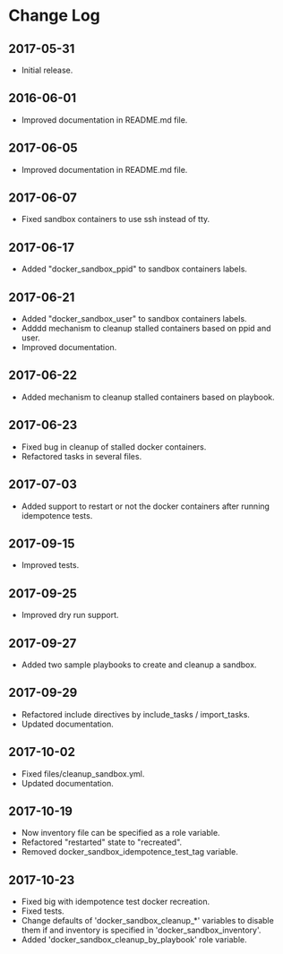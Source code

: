 # Change Log

## 2017-05-31

- Initial release.

## 2016-06-01

- Improved documentation in README.md file.

## 2017-06-05

- Improved documentation in README.md file.

## 2017-06-07

- Fixed sandbox containers to use ssh instead of tty.

## 2017-06-17

- Added "docker_sandbox_ppid" to sandbox containers labels.

## 2017-06-21

- Added "docker_sandbox_user" to sandbox containers labels.
- Adddd mechanism to cleanup stalled containers based on ppid and user.
- Improved documentation.

## 2017-06-22

- Added mechanism to cleanup stalled containers based on playbook.

## 2017-06-23

- Fixed bug in cleanup of stalled docker containers.
- Refactored tasks in several files.

## 2017-07-03

- Added support to restart or not the docker containers after running idempotence tests.

## 2017-09-15

- Improved tests.

## 2017-09-25

- Improved dry run support.

## 2017-09-27

- Added two sample playbooks to create and cleanup a sandbox.

## 2017-09-29

- Refactored include directives by include_tasks / import_tasks.
- Updated documentation.

## 2017-10-02

- Fixed files/cleanup_sandbox.yml.
- Updated documentation.

## 2017-10-19

- Now inventory file can be specified as a role variable.
- Refactored "restarted" state to "recreated".
- Removed docker_sandbox_idempotence_test_tag variable.

## 2017-10-23

- Fixed big with idempotence test docker recreation.
- Fixed tests.
- Change defaults of 'docker_sandbox_cleanup_*' variables to disable them if and inventory is specified in 'docker_sandbox_inventory'.
- Added 'docker_sandbox_cleanup_by_playbook' role variable.
